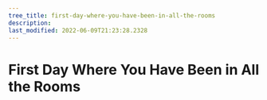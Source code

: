 ```yaml
---
tree_title: first-day-where-you-have-been-in-all-the-rooms
description: 
last_modified: 2022-06-09T21:23:28.2328
---
```


# First Day Where You Have Been in All the Rooms
